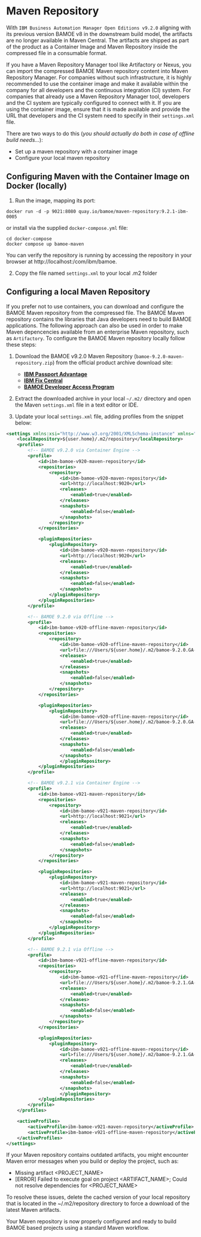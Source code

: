 # Maven Repository
With `IBM Business Automation Manager Open Editions v9.2.0` aligning with its previous version BAMOE v8 in the downstream build model, the artifacts are no longer available in Maven Central. The artifacts are shipped as part of the product as a Container Image and Maven Repository inside the compressed file in a consumable format.

If you have a Maven Repository Manager tool like Artifactory or Nexus, you can import the compressed BAMOE Maven repository content into Maven Repository Manager. For companies without such infrastructure, it is highly recommended to use the container image and make it available within the company for all developers and the continuous integration (CI) system. For companies that already use a Maven Repository Manager tool, developers and the CI system are typically configured to connect with it. If you are using the container image, ensure that it is made available and provide the URL that developers and the CI system need to specify in their `settings.xml` file.

There are two ways to do this (_you should actually do both in case of offline build needs..._):

- Set up a maven repository with a container image
- Configure your local maven repository

## Configuring Maven with the Container Image on Docker (locally)
1.  Run the image, mapping its port:

~~~shell
docker run -d -p 9021:8080 quay.io/bamoe/maven-repository:9.2.1-ibm-0005
~~~

or install via the supplied `docker-compose.yml` file:

~~~shell
cd docker-compose
docker compose up bamoe-maven
~~~

You can verify the repository is running by accessing the repository in your browser at http://localhost:<PORT>/com/ibm/bamoe.

2. Copy the file named `settings.xml` to your local .m2 folder

## Configuring a local Maven Repository 
If you prefer not to use containers, you can download and configure the BAMOE Maven repository from the compressed file. The BAMOE Maven repository contains the libraries that Java developers need to build BAMOE applications.  The following approach can also be used in order to make Maven depencencies available from an enterprise Maven repository, such as `Artifactory`.  To configure the BAMOE Maven repository locally follow these steps:

1.  Download the BAMOE v9.2.0 Maven Repository (`bamoe-9.2.0-maven-repository.zip`) from the official product archive download site:
 
    - [**IBM Passport Advantage**](https://www.ibm.com/software/passportadvantage/pao_customer.html)
    - [**IBM Fix Central**](https://www.ibm.com/support/fixcentral/)
    - [**BAMOE Developer Access Program**](https://www.ibm.com/account/reg/us-en/signup?formid=urx-52220)

2.  Extract the downloaded archive in your local `~/.m2/` directory and open the Maven `settings.xml` file in a text editor or IDE.
3.  Update your local `settings.xml` file, adding profiles from the snippet below:

```xml
<settings xmlns:xsi="http://www.w3.org/2001/XMLSchema-instance" xmlns="http://maven.apache.org/SETTINGS/1.0.0" xsi:schemaLocation="http://maven.apache.org/SETTINGS/1.0.0 http://maven.apache.org/xsd/settings-1.0.0.xsd">
    <localRepository>${user.home}/.m2/repository</localRepository>
    <profiles>
        <!-- BAMOE v9.2.0 via Container Engine -->
        <profile>
            <id>ibm-bamoe-v920-maven-repository</id>
            <repositories>
                <repository>
                    <id>ibm-bamoe-v920-maven-repository</id>
                    <url>http://localhost:9020</url>
                    <releases>
                        <enabled>true</enabled>
                    </releases>
                    <snapshots>
                        <enabled>false</enabled>
                    </snapshots>
                </repository>
            </repositories>

            <pluginRepositories>
                <pluginRepository>
                    <id>ibm-bamoe-v920-maven-repository</id>
                    <url>http://localhost:9020</url>
                    <releases>
                        <enabled>true</enabled>
                    </releases>
                    <snapshots>
                        <enabled>false</enabled>
                    </snapshots>
                </pluginRepository>
            </pluginRepositories>
        </profile>

        <!-- BAMOE 9.2.0 via Offline -->
        <profile>
            <id>ibm-bamoe-v920-offline-maven-repository</id>
            <repositories>
                <repository>
                    <id>ibm-bamoe-v920-offline-maven-repository</id>
                    <url>file:///Users/${user.home}/.m2/bamoe-9.2.0.GA-maven-repository</url>
                    <releases>
                        <enabled>true</enabled>
                    </releases>
                    <snapshots>
                        <enabled>false</enabled>
                    </snapshots>
                </repository>
            </repositories>

            <pluginRepositories>
                <pluginRepository>
                    <id>ibm-bamoe-v920-offline-maven-repository</id>
                    <url>file:///Users/${user.home}/.m2/bamoe-9.2.0.GA-maven-repository</url>
                    <releases>
                        <enabled>true</enabled>
                    </releases>
                    <snapshots>
                        <enabled>false</enabled>
                    </snapshots>
                    </pluginRepository>
            </pluginRepositories>
        </profile>

        <!-- BAMOE v9.2.1 via Container Engine -->
        <profile>
            <id>ibm-bamoe-v921-maven-repository</id>
            <repositories>
                <repository>
                    <id>ibm-bamoe-v921-maven-repository</id>
                    <url>http://localhost:9021</url>
                    <releases>
                        <enabled>true</enabled>
                    </releases>
                    <snapshots>
                        <enabled>false</enabled>
                    </snapshots>
                </repository>
            </repositories>

            <pluginRepositories>
                <pluginRepository>
                    <id>ibm-bamoe-v921-maven-repository</id>
                    <url>http://localhost:9021</url>
                    <releases>
                        <enabled>true</enabled>
                    </releases>
                    <snapshots>
                        <enabled>false</enabled>
                    </snapshots>
                </pluginRepository>
            </pluginRepositories>
        </profile>

        <!-- BAMOE 9.2.1 via Offline -->
        <profile>
            <id>ibm-bamoe-v921-offline-maven-repository</id>
            <repositories>
                <repository>
                    <id>ibm-bamoe-v921-offline-maven-repository</id>
                    <url>file:///Users/${user.home}/.m2/bamoe-9.2.1.GA-maven-repository</url>
                    <releases>
                        <enabled>true</enabled>
                    </releases>
                    <snapshots>
                        <enabled>false</enabled>
                    </snapshots>
                </repository>
            </repositories>

            <pluginRepositories>
                <pluginRepository>
                    <id>ibm-bamoe-v921-offline-maven-repository</id>
                    <url>file:///Users/${user.home}/.m2/bamoe-9.2.1.GA-maven-repository</url>
                    <releases>
                        <enabled>true</enabled>
                    </releases>
                    <snapshots>
                        <enabled>false</enabled>
                    </snapshots>
                    </pluginRepository>
            </pluginRepositories>
        </profile>
    </profiles>

    <activeProfiles>
        <activeProfile>ibm-bamoe-v921-maven-repository</activeProfile>
        <activeProfile>ibm-bamoe-v921-offline-maven-repository</activeProfile>
    </activeProfiles>
</settings>
```

If your Maven repository contains outdated artifacts, you might encounter Maven error messages when you build or deploy the project, such as:

-  Missing artifact <PROJECT_NAME>
- [ERROR] Failed to execute goal on project <ARTIFACT_NAME>; Could not resolve dependencies for <PROJECT_NAME>

To resolve these issues, delete the cached version of your local repository that is located in the ~/.m2/repository directory to force a download of the latest Maven artifacts.

Your Maven repository is now properly configured and ready to build BAMOE based projects using a standard Maven workflow.



